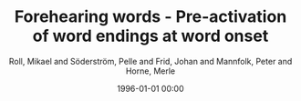 ---
layout: post
title: Forehearing words - Pre-activation of word endings at word onset

date: 1996-01-01 00:00
author: Roll, Mikael and Söderström, Pelle and Frid, Johan and Mannfolk, Peter and Horne, Merle
journal: Neuroscience Letters

year: 2017
---